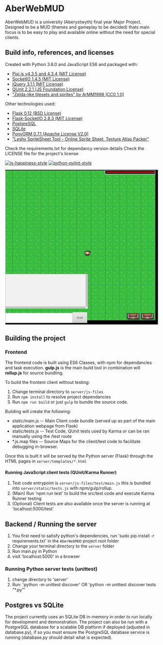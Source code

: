 # AberWebMUD
AberWebMUD is a university (Aberystwyth) final year Major Project.
Designed to be a MUD (themes and gameplay to be decided) thats main
focus is to be easy to play and available online without the need for
special clients.

## Build info, references, and licenses
Created with Python 3.6.0 and JavaScript ES6 and packaged with:
* [Pixi.js v4.3.5 and  4.3.4 (MIT License)](http://www.pixijs.com/)
* [SocketIO 1.4.5 (MIT License)](http://socket.io/)
* [jQuery 3.1.1 (MIT License)](https://jquery.com/)
* [QUnit 2.2.1 (JS Foundation License)](http://qunitjs.com/)
* ["Zelda-like tilesets and sprites" by ArMM1998 (CC0 1.0)](http://opengameart.org/content/zelda-like-tilesets-and-sprites)

Other technologies used:
* [Flask 0.12 (BSD License)](http://flask.pocoo.org/)
* [Flask-SocketIO 2.8.3 (MIT License)](https://github.com/miguelgrinberg/Flask-SocketIO)
* [PostgreSQL](https://www.postgresql.org/)
* [SQLite](https://sqlite.org/)
* [PonyORM 0.7.1 (Apache License V2.0)](https://docs.ponyorm.com/)
* ["Leshy SpriteSheet Tool - Online Sprite Sheet, Texture Atlas Packer"](https://www.leshylabs.com/apps/sstool/)

Check the requirements.txt for dependancy version details
Check the LICENSE file for the project's license

[![js-happiness-style](https://img.shields.io/badge/JS%20code%20style-happiness-brightgreen.svg)](https://github.com/JedWatson/happiness)
[![python-pylint-style](https://img.shields.io/badge/Python%20code%20style-pylint%20(PEP%208)-brightgreen.svg)](https://www.pylint.org/)

![Main Example Screenshot](example.png)

## Building the project

### Frontend
The frontend code is built using ES6 Classes, with npm for dependancies and task execution.
**gulp.js** is the main build tool in combination will **rollup.js** for source bundling.

To build the frontent client without testing:
1. Change terminal directory to `server/js-files`
2. Run `npm install` to resolve project dependancies
3. Run `npm run build` or just `gulp` to bundle the source code.

Building will create the following:
* static/main.js -- Main Client code bundle (served up as part of the main application webpage from Flask)
* static/tests.js -- Test Code, QUnit tests used by Karma or can be ran manually using the /test route
* *.js.map files  -- Source Maps for the client/test code to facilitate debugging in-browser.

Once this is built it will be served by the Python server (Flask) through the HTML pages in `server/templates/*.html`

#### Running JavaScript client tests (QUnit/Karma Runner)
1. Test code entrypoint is `server/js-files/test/main.js` this is bundled into `server/static/tests.js` with npm/gulp/rollup.
2. (Main) Run 'npm run test' to build the src/test code and execute Karma Runner testing
3. (Optional) Client tests are also available once the server is running at 'localhost:5000/test'

## Backend / Running the server
1. You first need to satisfy python's dependencies, run 'sudo pip install -r requirements.txt' in the `AberWebMUD` project root folder
2. Change your terminal directory to the `server` folder
5. Run main.py in Python
6. visit 'localhost:5000' in a browser

### Running Python server tests (unittest)
1. change directory to 'server'
2. Run: 'python -m unittest discover' OR 'python -m unittest discover tests "*.py"'

## Postgres vs SQLite
The project currently uses an SQLite DB in-memory in order to run locally for development and demonstration.
The project can also be run with a PostgreSQL database for a scalable DB platform if deployed (adjusted in database.py), if so you must ensure the PostgreSQL database service
is running (database.py should detail what is expected).


